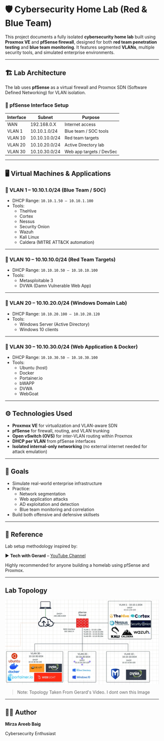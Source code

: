 # 🛡️ Cybersecurity Home Lab (Red & Blue Team)

This project documents a fully isolated **cybersecurity home lab** built using **Proxmox VE** and **pfSense firewall**, designed for both **red team penetration testing** and **blue team monitoring**. It features segmented **VLANs**, multiple security tools, and simulated enterprise environments.

---

## 🏗️ Lab Architecture

The lab uses **pfSense** as a virtual firewall and Proxmox SDN (Software Defined Networking) for VLAN isolation.

### 🔐 pfSense Interface Setup

| Interface | Subnet            | Purpose                  |
|-----------|-------------------|--------------------------|
| WAN       | 192.168.0.X       | Internet access          |
| VLAN 1    | 10.10.1.0/24      | Blue team / SOC tools    |
| VLAN 10   | 10.10.10.0/24     | Red team targets         |
| VLAN 20   | 10.10.20.0/24     | Active Directory lab     |
| VLAN 30   | 10.10.30.0/24     | Web app targets / DevSec |

---

## 🖥️ Virtual Machines & Applications

### 🔹 VLAN 1 – 10.10.1.0/24 (Blue Team / SOC)
- DHCP Range: `10.10.1.50 – 10.10.1.100`
- Tools:
  - TheHive
  - Cortex
  - Nessus
  - Security Onion
  - Wazuh
  - Kali Linux
  - Caldera (MITRE ATT&CK automation)

---

### 🔸 VLAN 10 – 10.10.10.0/24 (Red Team Targets)
- DHCP Range: `10.10.10.50 – 10.10.10.100`
- Tools:
  - Metasploitable 3
  - DVWA (Damn Vulnerable Web App)

---

### 🔹 VLAN 20 – 10.10.20.0/24 (Windows Domain Lab)
- DHCP Range: `10.10.20.100 – 10.10.20.120`
- Tools:
  - Windows Server (Active Directory)
  - Windows 10 clients

---

### 🔸 VLAN 30 – 10.10.30.0/24 (Web Application & Docker)
- DHCP Range: `10.10.30.50 – 10.10.30.100`
- Tools:
  - Ubuntu (host)
  - Docker
  - Portainer.io
  - bWAPP
  - DVWA
  - WebGoat

---

## ⚙️ Technologies Used

- **Proxmox VE** for virtualization and VLAN-aware SDN
- **pfSense** for firewall, routing, and VLAN trunking
- **Open vSwitch (OVS)** for inter-VLAN routing within Proxmox
- **DHCP per VLAN** from pfSense interfaces
- **Isolated internal-only networking** (no external internet needed for attack emulation)

---

## 🎯 Goals

- Simulate real-world enterprise infrastructure
- Practice:
  - Network segmentation
  - Web application attacks
  - AD exploitation and detection
  - Blue team monitoring and correlation
- Build both offensive and defensive skillsets

---

## 🧠 Reference

Lab setup methodology inspired by:

▶️ **Tech with Gerard** – [YouTube Channel](https://www.youtube.com/@techwithgerard)

Highly recommended for anyone building a homelab using pfSense and Proxmox.

---

## Lab Topology

![Lab Network Diagram](Network-topology.png)

> Note: Topology Taken From Gerard's Video. I dont own this Image

---

## 👨‍💻 Author
**Mirza Areeb Baig**

Cybersecurity Enthusiast 
